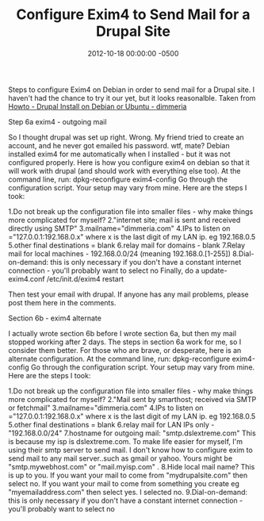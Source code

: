 ﻿---
layout: post
title:  Configure Exim4 to Send Mail for a Drupal Site
date:   2012-10-18 00:00:00 -0500
categories: IT
---






Steps to configure Exim4 on Debian in order to send mail for a Drupal site. I haven't had the chance to try it our yet, but it looks reasonalble.
Taken from <a href="http://dimmeria.com/node/1">Howto - Drupal Install on Debian or Ubuntu - dimmeria</a>

Step 6a exim4 - outgoing mail

So I thought drupal was set up right. Wrong. My friend tried to create an account, and he never got emailed his password. wtf, mate? Debian installed exim4 for me automatically when I installed - but it was not configured properly. Here is how you configure exim4 on debian so that it will work with drupal (and should work with everything else too). At the command line, run: dpkg-reconfigure exim4-config Go through the configuration script. Your setup may vary from mine. Here are the steps I took:

1.Do not break up the configuration file into smaller files - why make things more complicated for myself?
2."internet site; mail is sent and received directly using SMTP"
3.mailname="dimmeria.com"
4.IPs to listen on ="127.0.0.1:192.168.0.x" where x is the last digit of my LAN ip. eg 192.168.0.5
5.other final destinations = blank
6.relay mail for domains - blank
7.Relay mail for local machines - 192.168.0.0/24 (meaning 192.168.0.[1-255])
8.Dial-on-demand: this is only necessary if you don't have a constant internet connection - you'll probably want to select no
Finally, do a
update-exim4.conf
/etc/init.d/exim4 restart

Then test your email with drupal. If anyone has any mail problems, please post them here in the comments.

Section 6b - exim4 alternate

I actually wrote section 6b before I wrote section 6a, but then my mail stopped working after 2 days. The steps in section 6a work for me, so I consider them better. For those who are brave, or desperate, here is an alternate configuration. At the command line, run: dpkg-reconfigure exim4-config Go through the configuration script. Your setup may vary from mine. Here are the steps I took:

1.Do not break up the configuration file into smaller files - why make things more complicated for myself?
2."Mail sent by smarthost; received via SMTP or fetchmail"
3.mailname="dimmeria.com"
4.IPs to listen on ="127.0.0.1:192.168.0.x" where x is the last digit of my LAN ip. eg 192.168.0.5
5.other final destinations = blank
6.relay mail for LAN IPs only - "192.168.0.0/24"
7.hostname for outgoing mail: "smtp.dslextreme.com" This is because my isp is dslextreme.com. To make life easier for myself, I'm using their smtp server to send mail. I don't know how to configure exim to send mail to any mail server..such as gmail or yahoo. Yours might be "smtp.mywebhost.com" or "mail.myisp.com" .
8.Hide local mail name? This is up to you. If you want your mail to come from "mydrupalsite.com" then select no. If you want your mail to come from something you create eg "myemailaddress.com" then select yes. I selected no.
9.Dial-on-demand: this is only necessary if you don't have a constant internet connection - you'll probably want to select no


